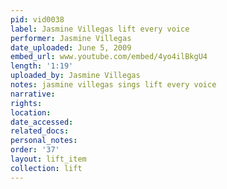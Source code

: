 ```yaml
---
pid: vid0038
label: Jasmine Villegas lift every voice
performer: Jasmine Villegas
date_uploaded: June 5, 2009
embed_url: www.youtube.com/embed/4yo4ilBkgU4
length: '1:19'
uploaded_by: Jasmine Villegas
notes: jasmine villegas sings lift every voice
narrative: 
rights: 
location: 
date_accessed: 
related_docs: 
personal_notes: 
order: '37'
layout: lift_item
collection: lift
---
```

